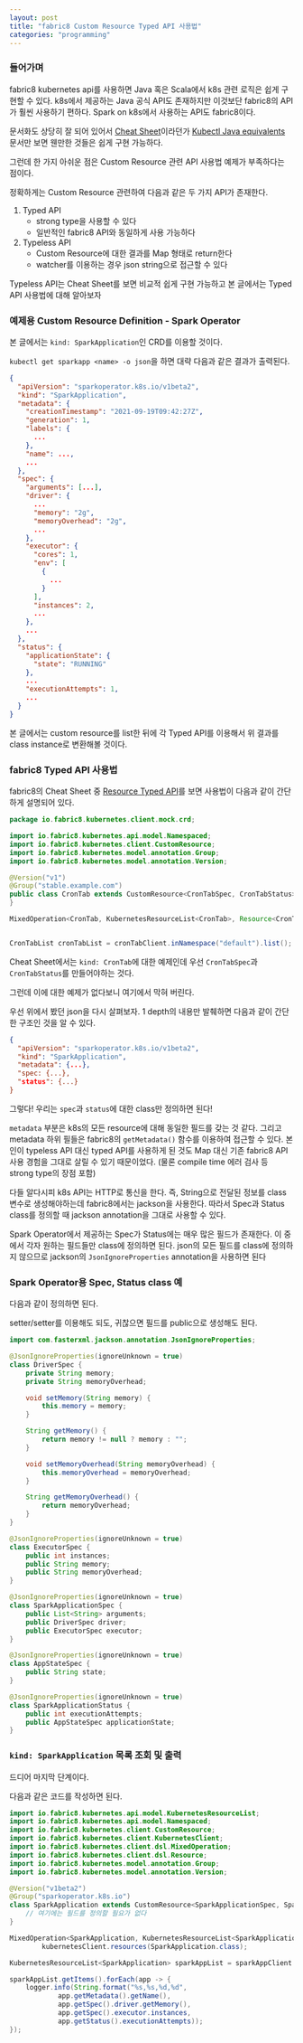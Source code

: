 ```yaml
---
layout: post
title: "fabric8 Custom Resource Typed API 사용법"
categories: "programming"
---
```


### 들어가며

fabric8 kubernetes api를 사용하면 Java 혹은 Scala에서 k8s 관련 로직은 쉽게 구현할 수 있다. k8s에서 제공하는 Java 공식 API도 존재하지만 이것보단 fabric8의 API가 훨씬 사용하기 편하다. Spark on k8s에서 사용하는 API도 fabric8이다.

문서화도 상당히 잘 되어 있어서 [Cheat Sheet](https://github.com/fabric8io/kubernetes-client/blob/master/doc/CHEATSHEET.md)이라던가 [Kubectl Java equivalents](https://github.com/fabric8io/kubernetes-client#kubectl-java-equivalents) 문서만 보면 웬만한 것들은 쉽게 구현 가능하다.

그런데 한 가지 아쉬운 점은 Custom Resource 관련 API 사용법 예제가 부족하다는 점이다.

정확하게는 Custom Resource 관련하여 다음과 같은 두 가지 API가 존재한다.

1. Typed API
    - strong type을 사용할 수 있다
    - 일반적인 fabric8 API와 동일하게 사용 가능하다
1. Typeless API
    - Custom Resource에 대한 결과를 Map 형태로 return한다
    - watcher를 이용하는 경우 json string으로 접근할 수 있다

Typeless API는 Cheat Sheet를 보면 비교적 쉽게 구현 가능하고 본 글에서는 Typed API 사용법에 대해 알아보자

### 예제용 Custom Resource Definition - Spark Operator

본 글에서는 `kind: SparkApplication`인 CRD를 이용할 것이다.

`kubectl get sparkapp <name> -o json`을 하면 대략 다음과 같은 결과가 출력된다.

```json
{
  "apiVersion": "sparkoperator.k8s.io/v1beta2",
  "kind": "SparkApplication",
  "metadata": {
    "creationTimestamp": "2021-09-19T09:42:27Z",
    "generation": 1,
    "labels": {
      ...
    },
    "name": ...,
    ...
  },
  "spec": {
    "arguments": [...],
    "driver": {
      ...
      "memory": "2g",
      "memoryOverhead": "2g",
      ...
    },
    "executor": {
      "cores": 1,
      "env": [
        {
          ...
        }
      ],
      "instances": 2,
      ...
    },
    ...
  },
  "status": {
    "applicationState": {
      "state": "RUNNING"
    },
    ...
    "executionAttempts": 1,
    ...
  }
}
```

본 글에서는 custom resource를 list한 뒤에 각 Typed API를 이용해서 위 결과를 class instance로 변환해볼 것이다.

### fabric8 Typed API 사용법

fabric8의 Cheat Sheet 중 [Resource Typed API](https://github.com/fabric8io/kubernetes-client/blob/master/doc/CHEATSHEET.md#resource-typed-api)를 보면 사용법이 다음과 같이 간단하게 설명되어 있다.

```java
package io.fabric8.kubernetes.client.mock.crd;

import io.fabric8.kubernetes.api.model.Namespaced;
import io.fabric8.kubernetes.client.CustomResource;
import io.fabric8.kubernetes.model.annotation.Group;
import io.fabric8.kubernetes.model.annotation.Version;

@Version("v1")
@Group("stable.example.com")
public class CronTab extends CustomResource<CronTabSpec, CronTabStatus> implements Namespaced {
}

MixedOperation<CronTab, KubernetesResourceList<CronTab>, Resource<CronTab>> cronTabClient = client.resources(CronTab.class);


CronTabList cronTabList = cronTabClient.inNamespace("default").list();
```

Cheat Sheet에서는 `kind: CronTab`에 대한 예제인데 우선 `CronTabSpec`과 `CronTabStatus`를 만들어야하는 것다.

그런데 이에 대한 예제가 없다보니 여기에서 막혀 버린다.

우선 위에서 봤던 json을 다시 살펴보자. 1 depth의 내용만 발췌하면 다음과 같이 간단한 구조인 것을 알 수 있다.

```json
{
  "apiVersion": "sparkoperator.k8s.io/v1beta2",
  "kind": "SparkApplication",
  "metadata": {...},
  "spec: {...},
  "status": {...}
}
```

그렇다! 우리는 `spec`과 `status`에 대한 class만 정의하면 된다!

`metadata` 부분은 k8s의 모든 resource에 대해 동일한 필드를 갖는 것 같다. 그리고 metadata 하위 필들은 fabric8의 `getMetadata()` 함수를 이용하여 접근할 수 있다. 본인이 typeless API 대신 typed API를 사용하게 된 것도 Map 대신 기존 fabric8 API 사용 경험을 그대로 살릴 수 있기 때문이었다. (물론 compile time 에러 검사 등 strong type의 장점 포함)

다들 알다시피 k8s API는 HTTP로 통신을 한다. 즉, String으로 전달된 정보를 class 변수로 생성해야하는데 fabric8에서는 jackson을 사용한다. 따라서 Spec과 Status class를 정의할 때 jackson annotation을 그대로 사용할 수 있다.

Spark Operator에서 제공하는 Spec가 Status에는 매우 많은 필드가 존재한다. 이 중에서 각자 원하는 필드들만 class에 정의하면 된다. json의 모든 필드를 class에 정의하지 않으므로 jackson의 `JsonIgnoreProperties` annotation을 사용하면 된다

### Spark Operator용 Spec, Status class 예

다음과 같이 정의하면 된다.

setter/setter를 이용해도 되도, 귀찮으면 필드를 public으로 생성해도 된다.

```java
import com.fasterxml.jackson.annotation.JsonIgnoreProperties;

@JsonIgnoreProperties(ignoreUnknown = true)
class DriverSpec {
    private String memory;
    private String memoryOverhead;

    void setMemory(String memory) {
        this.memory = memory;
    }

    String getMemory() {
        return memory != null ? memory : "";
    }

    void setMemoryOverhead(String memoryOverhead) {
        this.memoryOverhead = memoryOverhead;
    }

    String getMemoryOverhead() {
        return memoryOverhead;
    }
}

@JsonIgnoreProperties(ignoreUnknown = true)
class ExecutorSpec {
    public int instances;
    public String memory;
    public String memoryOverhead;
}

@JsonIgnoreProperties(ignoreUnknown = true)
class SparkApplicationSpec {
    public List<String> arguments;
    public DriverSpec driver;
    public ExecutorSpec executor;
}

@JsonIgnoreProperties(ignoreUnknown = true)
class AppStateSpec {
    public String state;
}

@JsonIgnoreProperties(ignoreUnknown = true)
class SparkApplicationStatus {
    public int executionAttempts;
    public AppStateSpec applicationState;
}
```

### `kind: SparkApplication` 목록 조회 및 출력

드디어 마지막 단계이다.

다음과 같은 코드를 작성하면 된다.

```java
import io.fabric8.kubernetes.api.model.KubernetesResourceList;
import io.fabric8.kubernetes.api.model.Namespaced;
import io.fabric8.kubernetes.client.CustomResource;
import io.fabric8.kubernetes.client.KubernetesClient;
import io.fabric8.kubernetes.client.dsl.MixedOperation;
import io.fabric8.kubernetes.client.dsl.Resource;
import io.fabric8.kubernetes.model.annotation.Group;
import io.fabric8.kubernetes.model.annotation.Version;

@Version("v1beta2")
@Group("sparkoperator.k8s.io")
class SparkApplication extends CustomResource<SparkApplicationSpec, SparkApplicationStatus> implements Namespaced {
    // 여기에는 필드를 정의할 필요가 없다
}

MixedOperation<SparkApplication, KubernetesResourceList<SparkApplication>, Resource<SparkApplication>> sparkAppClient =
		kubernetesClient.resources(SparkApplication.class);

KubernetesResourceList<SparkApplication> sparkAppList = sparkAppClient.inNamespace(kubernetesClient.getNamespace()).list();

sparkAppList.getItems().forEach(app -> {
	logger.info(String.format("%s,%s,%d,%d",
			app.getMetadata().getName(),
			app.getSpec().driver.getMemory(),
			app.getSpec().executor.instances,
			app.getStatus().executionAttempts));
});
```
